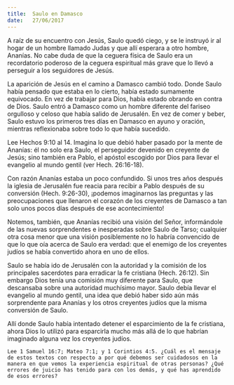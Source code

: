 ```yaml
---
title:  Saulo en Damasco
date:   27/06/2017
---
```


A raíz de su encuentro con Jesús, Saulo quedó ciego, y se le instruyó ir al hogar de un hombre llamado Judas y que allí esperara a otro hombre, Ananías. No cabe duda de que la ceguera física de Saulo era un recordatorio poderoso de la ceguera espiritual más grave que lo llevó a perseguir a los seguidores de Jesús.

La aparición de Jesús en el camino a Damasco cambió todo. Donde Saulo había pensado que estaba en lo cierto, había estado sumamente equivocado. En vez de trabajar para Dios, había estado obrando en contra de Dios. Saulo entró a Damasco como un hombre diferente del fariseo orgulloso y celoso que había salido de Jerusalén. En vez de comer y beber, Saulo estuvo los primeros tres días en Damasco en ayuno y oración, mientras reflexionaba sobre todo lo que había sucedido.

Lee Hechos 9:10 al 14. Imagina lo que debió haber pasado por la mente de Ananías: él no solo era Saulo, el perseguidor devenido en creyente de Jesús; sino también era Pablo, el apóstol escogido por Dios para llevar el evangelio al mundo gentil (ver Hech. 26:16-18).

Con razón Ananías estaba un poco confundido. Si unos tres años después la iglesia de Jerusalén fue reacia para recibir a Pablo después de su conversión (Hech. 9:26-30), ¡podemos imaginarnos las preguntas y las preocupaciones que llenaron el corazón de los creyentes de Damasco a tan solo unos pocos días después de ese acontecimiento!

Notemos, también, que Ananías recibió una visión del Señor, informándole de las nuevas sorprendentes e inesperadas sobre Saulo de Tarso; cualquier otra cosa menor que una visión posiblemente no lo habría convencido de que lo que oía acerca de Saulo era verdad: que el enemigo de los creyentes judíos se había convertido ahora en uno de ellos.

Saulo se había ido de Jerusalén con la autoridad y la comisión de los principales sacerdotes para erradicar la fe cristiana (Hech. 26:12). Sin embargo Dios tenía una comisión muy diferente para Saulo, que descansaba sobre una autoridad muchísimo mayor. Saulo debía llevar el evangelio al mundo gentil, una idea que debió haber sido aún más sorprendente para Ananías y los otros creyentes judíos que la misma conversión de Saulo.

Allí donde Saulo había intentado detener el esparcimiento de la fe cristiana, ahora Dios lo utilizó para esparcirla mucho más allá de lo que habrían imaginado alguna vez los creyentes judíos.

`Lee 1 Samuel 16:7; Mateo 7:1; y 1 Corintios 4:5. ¿Cuál es el mensaje de estos textos con respecto a por qué debemos ser cuidadosos en la manera en que vemos la experiencia espiritual de otras personas? ¿Qué errores de juicio has tenido para con los demás, y qué has aprendido de esos errores?`
